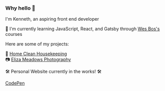 ### Why hello 👋

<!--
**kennethletran/kennethletran** is a ✨ _special_ ✨ repository because its `README.md` (this file) appears on your GitHub profile.

Here are some ideas to get you started:

- 🔭 I’m currently working on ...
- 🌱 I’m currently learning ...
- 👯 I’m looking to collaborate on ...
- 🤔 I’m looking for help with ...
- 💬 Ask me about ...
- 📫 How to reach me: ...
- 😄 Pronouns: ...
- ⚡ Fun fact: ...
-->
I'm Kenneth, an aspiring front end developer

📖 I'm currently learning JavaScript, React, and Gatsby through <a href="wesbos.com">Wes Bos's</a> courses

Here are some of my projects:

🧼 <a href="https://homecleanhouston.com">Home Clean Housekeeping</a>
<br/>
📷 <a href="https://elizameadowsphotography.netlify.app">Eliza Meadows Photography</a>

🛠 Personal Website currently in the works! 🛠

<a href="https://codepen.io/kentaayy">CodePen</a>
